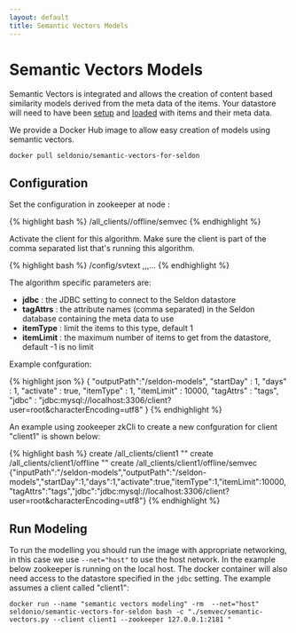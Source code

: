 ```yaml
---
layout: default
title: Semantic Vectors Models
---
```


# Semantic Vectors Models

Semantic Vectors is integrated and allows the creation of content based similarity models derived from the meta data of the items. Your datastore will need to have been [setup](deploying-your-data.html) and [loaded](static-activity-data.html) with items and their meta data. 

We provide a Docker Hub image to allow easy creation of models using semantic vectors.

`docker pull seldonio/semantic-vectors-for-seldon`

## Configuration
Set the configuration in zookeeper at node :

{% highlight bash %}
/all_clients/<client>/offline/semvec
{% endhighlight %}

Activate the client for this algorithm. Make sure the client is part of the comma separated list that's running this algorithm.

{% highlight bash %}
/config/svtext <client>,<other-client1>,<other-client2>,...
{% endhighlight %}

The algorithm specific parameters are:

 * **jdbc** : the JDBC setting to connect to the Seldon datastore
 * **tagAttrs** : the attribute names (comma separated) in the Seldon database containing the meta data to use
 * **itemType** : limit the items to this type, default 1
 * **itemLimit** : the maximum number of items to get from the datastore, default -1 is no limit 

Example confguration:

{% highlight json %}
{
  "outputPath":"/seldon-models",
  "startDay" : 1,
  "days" : 1,
  "activate" : true,
  "itemType" : 1,
  "itemLimit" : 10000,
  "tagAttrs" : "tags",
  "jdbc" : "jdbc:mysql://localhost:3306/client?user=root&characterEncoding=utf8"
}
{% endhighlight %}

An example using zookeeper zkCli to create a new confguration for client "client1" is shown below:

{% highlight bash %}
create /all_clients/client1 ""
create /all_clients/client1/offline ""
create /all_clients/client1/offline/semvec {"inputPath":"/seldon-models","outputPath":"/seldon-models","startDay":1,"days":1,"activate":true,"itemType":1,"itemLimit":10000,"tagAttrs":"tags","jdbc":"jdbc:mysql://localhost:3306/client?user=root&characterEncoding=utf8"}
{% endhighlight %}

## Run Modeling

To run the modelling you should run the image with appropriate networking, in this case we use `--net="host"` to use the host network. In the example below zookeeper is running on the local host. The docker container will also need access to the datastore specified in the `jdbc` setting. The example assumes a client called "client1":

`docker run --name "semantic vectors modeling" -rm  --net="host" seldonio/semantic-vectors-for-seldon bash -c "./semvec/semantic-vectors.py --client client1 --zookeeper 127.0.0.1:2181 "`

